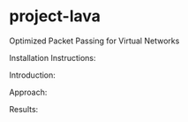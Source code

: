 # project-lava
Optimized Packet Passing for Virtual Networks

Installation Instructions:

Introduction:

Approach:

Results:
